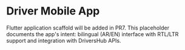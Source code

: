 # Driver Mobile App

Flutter application scaffold will be added in PR7. This placeholder documents the app's intent: bilingual (AR/EN) interface with RTL/LTR support and integration with DriversHub APIs.
